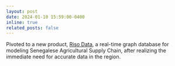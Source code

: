 ```yaml
---
layout: post
date: 2024-01-10 15:59:00-0400
inline: true
related_posts: false
---
```


Pivoted to a new product, [Riso Data](https://www.risodata.com/), a real-time graph database for modeling Senegalese Agricultural Supply Chain, after realizing the immediate need for accurate data in the region.